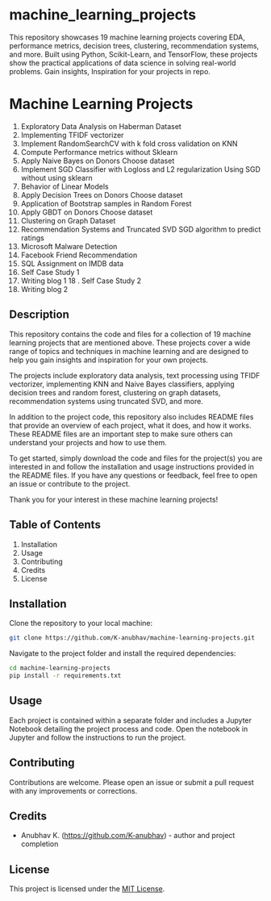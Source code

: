 # machine_learning_projects
This repository showcases 19 machine learning projects covering EDA, performance metrics, decision trees, clustering, recommendation systems, and more. Built using Python, Scikit-Learn, and TensorFlow, these projects show the practical applications of data science in solving real-world problems. Gain insights, Inspiration for your projects in repo.


# Machine Learning Projects

1. Exploratory Data Analysis on Haberman Dataset
2. Implementing TFIDF vectorizer
3.  Implement RandomSearchCV with k fold cross validation on KNN
4. Compute Performance metrics without Sklearn
5. Apply Naive Bayes on Donors Choose dataset
6. Implement SGD Classifier with Logloss and L2 regularization Using SGD without using sklearn
7. Behavior of Linear Models
8. Apply Decision Trees on Donors Choose dataset
9. Application of Bootstrap samples in Random Forest
10. Apply GBDT on Donors Choose dataset
11. Clustering on Graph Dataset
12. Recommendation Systems and Truncated SVD SGD algorithm to predict ratings
13. Microsoft Malware Detection
14. Facebook Friend Recommendation
15. SQL Assignment on IMDB data
16. Self Case Study 1
17. Writing blog 1
18 . Self Case Study 2
19. Writing blog 2

## Description

This repository contains the code and files for a collection of 19 machine learning projects that are mentioned above. These projects cover a wide range of topics and techniques in machine learning and are designed to help you gain insights and inspiration for your own projects.

The projects include exploratory data analysis, text processing using TFIDF vectorizer, implementing KNN and Naive Bayes classifiers, applying decision trees and random forest, clustering on graph datasets, recommendation systems using truncated SVD, and more.

In addition to the project code, this repository also includes README files that provide an overview of each project, what it does, and how it works. These README files are an important step to make sure others can understand your projects and how to use them.

To get started, simply download the code and files for the project(s) you are interested in and follow the installation and usage instructions provided in the README files. If you have any questions or feedback, feel free to open an issue or contribute to the project.

Thank you for your interest in these machine learning projects!
## Table of Contents

1. Installation
2. Usage
3. Contributing
4. Credits
5. License

## Installation

Clone the repository to your local machine:

```sh
git clone https://github.com/K-anubhav/machine-learning-projects.git
```

Navigate to the project folder and install the required dependencies:

```sh
cd machine-learning-projects
pip install -r requirements.txt
```

## Usage

Each project is contained within a separate folder and includes a Jupyter Notebook detailing the project process and code. Open the notebook in Jupyter and follow the instructions to run the project.

## Contributing

Contributions are welcome. Please open an issue or submit a pull request with any improvements or corrections.

## Credits

- Anubhav K. (https://github.com/K-anubhav) - author and project completion

## License

This project is licensed under the [MIT License](https://opensource.org/licenses/MIT).
